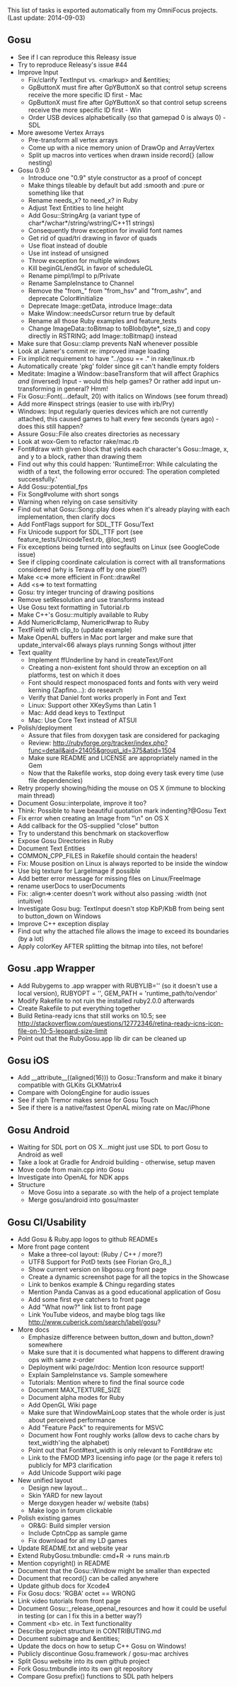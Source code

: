 This list of tasks is exported automatically from my OmniFocus projects.
(Last update: 2014-09-03)


## Gosu
  * See if I can reproduce this Releasy issue
  * Try to reproduce Releasy's issue #44
  * Improve Input
    * Fix/clarify TextInput vs. &lt;markup> and &entities;
    * GpButtonX must fire after GpYButtonX so that control setup screens receive the more specific ID first - Mac
    * GpButtonX must fire after GpYButtonX so that control setup screens receive the more specific ID first - Win
    * Order USB devices alphabetically (so that gamepad 0 is always 0) - SDL
  * More awesome Vertex Arrays
    * Pre-transform all vertex arrays
    * Come up with a nice memory union of DrawOp and ArrayVertex
    * Split up macros into vertices when drawn inside record{} (allow nesting)
  * Gosu 0.9.0
    * Introduce one "0.9" style constructor as a proof of concept
    * Make things tileable by default but add :smooth and :pure or something like that
    * Rename needs\_x? to need\_x? in Ruby
    * Adjust Text Entities to line height
    * Add Gosu::StringArg (a variant type of char*/wchar*/string/wstring/C++11 strings)
    * Consequently throw exception for invalid font names
    * Get rid of quad/tri drawing in favor of quads
    * Use float instead of double
    * Use int instead of unsigned
    * Throw exception for multiple windows
    * Kill beginGL/endGL in favor of scheduleGL
    * Rename pimpl/Impl to p/Private
    * Rename SampleInstance to Channel
    * Remove the "from\_" from "from\_hsv" and "from\_ashv", and deprecate Color#initialize
    * Deprecate Image::getData, introduce Image::data
    * Make Window::needsCursor return true by default
    * Rename all those Ruby examples and feature\_tests
    * Change ImageData::toBitmap to toBlob(byte*, size\_t) and copy directly in RSTRING; add Image::toBitmap() instead
  * Make sure that Gosu::clamp prevents NaN whenever possible
  * Look at Jamer's commit re: improved image loading
  * Fix implicit requirement to have "../gosu == ." in rake/linux.rb
  * Automatically create 'pkg' folder since git can't handle empty folders
  * Meditate: Imagine a Window::baseTransform that will affect Graphics *and* (inversed) Input - would this help games? Or rather add input un-transforming in general? Hmm!
  * Fix Gosu::Font(…default, 20) with italics on Windows (see forum thread)
  * Add more #inspect strings (easier to use with irb/Pry)
  * Windows: Input regularly queries devices which are not currently attached, this caused games to halt every few seconds (years ago) - does this still happen?
  * Assure Gosu::File also creates directories as necessary
  * Look at wox-Gem to refactor rake/mac.rb
  * Font#draw with given block that yields each character's Gosu::Image, x, and y to a block, rather than drawing them
  * Find out why this could happen: 'RuntimeError: While calculating the width of a text, the following error occured: The operation completed successfully.'
  * Add Gosu::potential\_fps
  * Fix Song#volume with short songs
  * Warning when relying on case sensitivity
  * Find out what Gosu::Song::play does when it's already playing with each implementation, then clarify docs
  * Add FontFlags support for SDL\_TTF Gosu/Text
  * Fix Unicode support for SDL\_TTF port (see feature\_tests/UnicodeTest.rb, @loc\_test)
  * Fix exceptions being turned into segfaults on Linux (see GoogleCode issue)
  * See if clipping coordinate calculation is correct with all transformations considered (why is Terava off by one pixel?)
  * Make &lt;c=> more efficient in Font::drawRel
  * Add &lt;s=> to text formatting
  * Gosu: try integer truncing of drawing positions
  * Remove setResolution and use transforms instead
  * Use Gosu text formatting in Tutorial.rb
  * Make C++'s Gosu::multiply available to Ruby
  * Add Numeric#clamp, Numeric#wrap to Ruby
  * TextField with clip\_to (update example)
  * Make OpenAL buffers in Mac port larger and make sure that update\_interval&lt;66 always plays running Songs without jitter
  * Text quality
    * Implement ffUnderline by hand in createText/Font
    * Creating a non-existent font should throw an exception on all platforms, test on which it does
    * Font should respect monospaced fonts and fonts with very weird kerning (Zapfino...): do research
    * Verify that Daniel font works properly in Font and Text
    * Linux: Support other XKeySyms than Latin 1
    * Mac: Add dead keys to TextInput
    * Mac: Use Core Text instead of ATSUI
  * Polish/deployment
    * Assure that files from doxygen task are considered for packaging
    * Review: http://rubyforge.org/tracker/index.php?func=detail&aid=21405&group\_id=375&atid=1504
    * Make sure README and LICENSE are appropriately named in the Gem
    * Now that the Rakefile works, stop doing every task every time (use file dependencies)
  * Retry properly showing/hiding the mouse on OS X (immune to blocking main thread)
  * Document Gosu::interpolate, improve it too?
  * Think: Possible to have beautiful quotation mark indenting?@Gosu Text
  * Fix error when creating an Image from "\n" on OS X
  * Add callback for the OS-supplied "close" button
  * Try to understand this benchmark on stackoverflow
  * Expose Gosu Directories in Ruby
  * Document Text Entities
  * COMMON\_CPP\_FILES in Rakefile should contain the headers!
  * Fix: Mouse position on Linux is always reported to be inside the window
  * Use big texture for LargeImage if possible
  * Add better error message for missing files on Linux/FreeImage
  * rename userDocs to userDocuments
  * Fix: :align=>:center doesn't work without also passing :width (not intuitive)
  * Investigate Gosu bug: TextInput doesn't stop KbP/KbB from being sent to button\_down on Windows
  * Improve C++ exception display
  * Find out why the attached file allows the image to exceed its boundaries (by a lot)
  * Apply colorKey AFTER splitting the bitmap into tiles, not before!

## Gosu .app Wrapper
  * Add Rubygems to .app wrapper with RUBYLIB='' (so it doesn't use a local version), RUBYOPT = '', GEM\_PATH = 'runtime\_path/to/vendor'
  * Modify Rakefile to not ruin the installed ruby2.0.0 afterwards
  * Create Rakefile to put everything together
  * Build Retina-ready icns that still works on 10.5; see http://stackoverflow.com/questions/12772346/retina-ready-icns-icon-file-on-10-5-leopard-size-limit
  * Point out that the RubyGosu.app lib dir can be cleaned up

## Gosu iOS
  * Add \_\_attribute\_\_((aligned(16))) to Gosu::Transform and make it binary compatible with GLKits GLKMatrix4
  * Compare with OolongEngine for audio issues
  * See if xiph Tremor makes sense for Gosu Touch
  * See if there is a native/fastest OpenAL mixing rate on Mac/iPhone

## Gosu Android
  * Waiting for SDL port on OS X...might just use SDL to port Gosu to Android as well
  * Take a look at Gradle for Android building - otherwise, setup maven
  * Move code from main.cpp into Gosu
  * Investigate into OpenAL for NDK apps
  * Structure
    * Move Gosu into a separate .so with the help of a project template
    * Merge gosu/android into gosu/master

## Gosu CI/Usability
  * Add Gosu & Ruby.app logos to github READMEs
  * More front page content
    * Make a three-col layout: (Ruby / C++ / more?)
    * UTF8 Support for PotD texts (see Florian Gro\_ß\_)
    * Show current version on libgosu.org front page
    * Create a dynamic screenshot page for all the topics in the Showcase
    * Link to benkos example & Chingu regarding states
    * Mention Panda Canvas as a good educational application of Gosu
    * Add some first eye catchers to front page
    * Add "What now?" link list to front page
    * Link YouTube videos, and maybe blog tags like http://www.cuberick.com/search/label/gosu?
  * More docs
    * Emphasize difference between button\_down and button\_down? somewhere
    * Make sure that it is documented what happens to different drawing ops with same z-order
    * Deployment wiki page/rdoc: Mention Icon resource support!
    * Explain SampleInstance vs. Sample somewhere
    * Tutorials: Mention where to find the final source code
    * Document MAX\_TEXTURE\_SIZE
    * Document alpha modes for Ruby
    * Add OpenGL Wiki page
    * Make sure that WindowMainLoop states that the whole order is just about perceived performance
    * Add "Feature Pack" to requirements for MSVC
    * Document how Font roughly works (allow devs to cache chars by text\_width'ing the alphabet)
    * Point out that Font#text\_width is only relevant to Font#draw etc
    * Link to the FMOD MP3 licensing info page (or the page it refers to) publicly for MP3 clarification
    * Add Unicode Support wiki page
  * New unified layout
    * Design new layout…
    * Skin YARD for new layout
    * Merge doxygen header w/ website (tabs)
    * Make logo in forum clickable
  * Polish existing games
    * OR&G: Build simpler version
    * Include CptnCpp as sample game
    * Fix download for all my LD games
  * Update README.txt and website year
  * Extend RubyGosu.tmbundle: cmd+R -> runs main.rb
  * Mention copyright() in README
  * Document that the Gosu::Window might be smaller than expected
  * Document that record{} can be called anywhere
  * Update github docs for Xcode4
  * Fix Gosu docs: 'RGBA' octet == WRONG
  * Link video tutorials from front page
  * Document Gosu::\_release\_openal\_resources and how it could be useful in testing (or can I fix this in a better way?)
  * Comment &lt;b> etc. in Text functionality
  * Describe project structure in CONTRIBUTING.md
  * Document subimage and &entities;
  * Update the docs on how to setup C++ Gosu on Windows!
  * Publicly discontinue Gosu.framework / gosu-mac archives
  * Split Gosu website into its own github project
  * Fork Gosu.tmbundle into its own git repository
  * Compare Gosu prefix() functions to SDL path helpers
